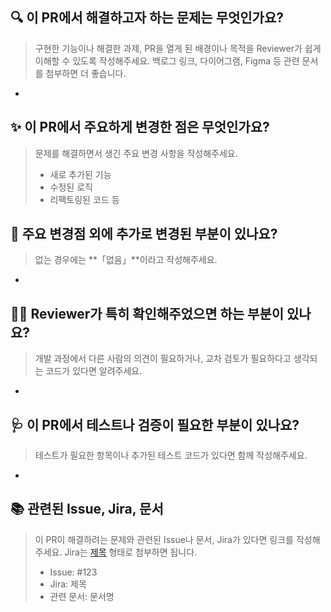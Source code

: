 ## 🔍 이 PR에서 해결하고자 하는 문제는 무엇인가요?

> 구현한 기능이나 해결한 과제, PR을 열게 된 배경이나 목적을 Reviewer가 쉽게 이해할 수 있도록 작성해주세요.
백로그 링크, 다이어그램, Figma 등 관련 문서를 첨부하면 더 좋습니다.
*

## ✨ 이 PR에서 주요하게 변경한 점은 무엇인가요?

> 문제를 해결하면서 생긴 주요 변경 사항을 작성해주세요.
> * 새로 추가된 기능
> * 수정된 로직
> * 리팩토링된 코드 등

## 🔖 주요 변경점 외에 추가로 변경된 부분이 있나요?

> 없는 경우에는 **「없음」**이라고 작성해주세요.
*

## 🙏🏻 Reviewer가 특히 확인해주었으면 하는 부분이 있나요?

> 개발 과정에서 다른 사람의 의견이 필요하거나, 교차 검토가 필요하다고 생각되는 코드가 있다면 알려주세요.
*

## 🩺 이 PR에서 테스트나 검증이 필요한 부분이 있나요?

> 테스트가 필요한 항목이나 추가된 테스트 코드가 있다면 함께 작성해주세요.
*

## 📚 관련된 Issue, Jira, 문서

> 이 PR이 해결하려는 문제와 관련된 Issue나 문서, Jira가 있다면 링크를 작성해주세요. Jira는 [제목](링크) 형태로 첨부하면 됩니다.
> * Issue: #123
> * Jira: 제목
> * 관련 문서: 문서명